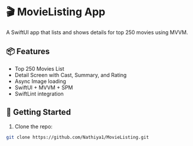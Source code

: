 # 🎬 MovieListing App

A SwiftUI app that lists and shows details for top 250 movies using MVVM.

## 📦 Features
- Top 250 Movies List
- Detail Screen with Cast, Summary, and Rating
- Async Image loading
- SwiftUI + MVVM + SPM
- SwiftLint integration

## 🚀 Getting Started

1. Clone the repo:
```bash
git clone https://github.com/Nathiya1/MovieListing.git
